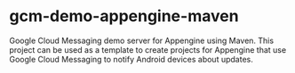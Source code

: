 gcm-demo-appengine-maven
========================

Google Cloud Messaging demo server for Appengine using Maven. This project can be used as a template
to create projects for Appengine that use Google Cloud Messaging to notify Android devices about updates.
